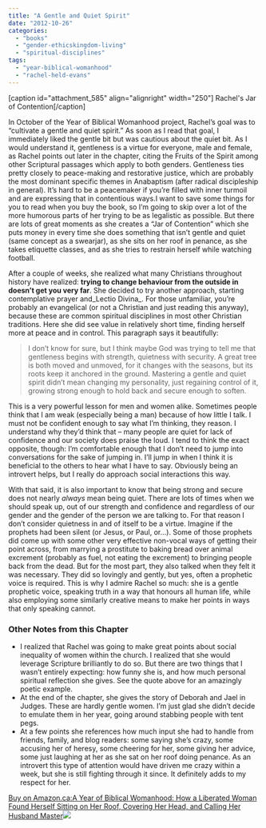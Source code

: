 ```yaml
---
title: "A Gentle and Quiet Spirit"
date: "2012-10-26"
categories: 
  - "books"
  - "gender-ethicskingdom-living"
  - "spiritual-disciplines"
tags: 
  - "year-biblical-womanhood"
  - "rachel-held-evans"
---
```


\[caption id="attachment\_585" align="alignright" width="250"\] Rachel's Jar of Contention\[/caption\]

In October of the Year of Biblical Womanhood project, Rachel’s goal was to “cultivate a gentle and quiet spirit.” As soon as I read that goal, I immediately liked the gentle bit but was cautious about the quiet bit. As I would understand it, gentleness is a virtue for everyone, male and female, as Rachel points out later in the chapter, citing the Fruits of the Spirit among other Scriptural passages which apply to both genders. Gentleness ties pretty closely to peace-making and restorative justice, which are probably the most dominant specific themes in Anabaptism (after radical discipleship in general). It’s hard to be a peacemaker if you’re filled with inner turmoil and are expressing that in contentious ways.<!--more-->I want to save some things for you to read when you buy the book, so I’m going to skip over a lot of the more humorous parts of her trying to be as legalistic as possible. But there are lots of great moments as she creates a “Jar of Contention” which she puts money in every time she does something that isn’t gentle and quiet (same concept as a swearjar), as she sits on her roof in penance, as she takes etiquette classes, and as she tries to restrain herself while watching football.

After a couple of weeks, she realized what many Christians throughout history have realized: **trying to change behaviour from the outside in doesn’t get you very far**. She decided to try another approach, starting contemplative prayer and_Lectio Divina_. For those unfamiliar, you’re probably an evangelical (or not a Christian and just reading this anyway), because these are common spiritual disciplines in most other Christian traditions. Here she did see value in relatively short time, finding herself more at peace and in control. This paragraph says it beautifully:

> I don’t know for sure, but I think maybe God was trying to tell me that gentleness begins with strength, quietness with security. A great tree is both moved and unmoved, for it changes with the seasons, but its roots keep it anchored in the ground. Mastering a gentle and quiet spirit didn’t mean changing my personality, just regaining control of it, growing strong enough to hold back and secure enough to soften.

This is a very powerful lesson for men and women alike. Sometimes people think that I am weak (especially being a man) because of how little I talk. I must not be confident enough to say what I’m thinking, they reason. I understand why they’d think that – many people are quiet for lack of confidence and our society does praise the loud. I tend to think the exact opposite, though: I’m comfortable enough that I don’t need to jump into conversations for the sake of jumping in. I’ll jump in when I think it is beneficial to the others to hear what I have to say. Obviously being an introvert helps, but I really do approach social interactions this way.

With that said, it is also important to know that being strong and secure does not nearly _always_ mean being quiet. There are lots of times when we should speak up, out of our strength and confidence and regardless of our gender and the gender of the person we are talking to. For that reason I don’t consider quietness in and of itself to be a virtue. Imagine if the prophets had been silent (or Jesus, or Paul, or…). Some of those prophets did come up with some other very effective non-vocal ways of getting their point across, from marrying a prostitute to baking bread over animal excrement (probably as fuel, not eating the excrement) to bringing people back from the dead. But for the most part, they also talked when they felt it was necessary. They did so lovingly and gently, but yes, often a prophetic voice is required. This is why I admire Rachel so much: she is a gentle prophetic voice, speaking truth in a way that honours all human life, while also employing some similarly creative means to make her points in ways that only speaking cannot.

### Other Notes from this Chapter

- I realized that Rachel was going to make great points about social inequality of women within the church. I realized that she would leverage Scripture brilliantly to do so. But there are two things that I wasn’t entirely expecting: how funny she is, and how much personal spiritual reflection she gives. See the quote above for an amazingly poetic example.
- At the end of the chapter, she gives the story of Deborah and Jael in Judges. These are hardly gentle women. I’m just glad she didn’t decide to emulate them in her year, going around stabbing people with tent pegs.
- At a few points she references how much input she had to handle from friends, family, and blog readers: some saying she’s crazy, some accusing her of heresy, some cheering for her, some giving her advice, some just laughing at her as she sat on her roof doing penance. As an introvert this type of attention would have driven me crazy within a week, but she is still fighting through it since. It definitely adds to my respect for her.

[Buy on Amazon.ca:A Year of Biblical Womanhood: How a Liberated Woman Found Herself Sitting on Her Roof, Covering Her Head, and Calling Her Husband Master](https://www.amazon.ca/gp/product/1595553673/ref=as_li_tf_tl?ie=UTF8&tag=theemergana0d-20&linkCode=as2&camp=15121&creative=330641&creativeASIN=1595553673)![](http://www.assoc-amazon.ca/e/ir?t=theemergana0d-20&l=as2&o=15&a=1595553673)
